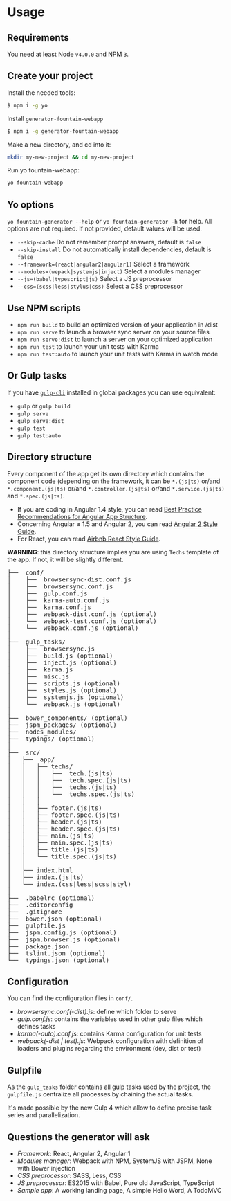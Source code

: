 Usage
=====


## Requirements
You need at least Node `v4.0.0` and NPM `3`.


## Create your project
Install the needed tools:

```sh
$ npm i -g yo
```

Install `generator-fountain-webapp`

```sh
$ npm i -g generator-fountain-webapp
```
Make a new directory, and cd into it:

```sh
mkdir my-new-project && cd my-new-project
```

Run yo fountain-webapp:

```sh
yo fountain-webapp
```

## Yo options
`yo fountain-generator --help` or `yo fountain-generator -h` for help. All options are not required. If not provided, default values will be used.

* `--skip-cache` Do not remember prompt answers, default is `false`
* `--skip-install` Do not automatically install dependencies, default is `false`
* `--framework=(react|angular2|angular1)` Select a framework
* `--modules=(wepack|systemjs|inject)` Select a modules manager
* `--js=(babel|typescript|js)` Select a JS preprocessor
* `--css=(scss|less|stylus|css)` Select a CSS preprocessor


## Use NPM scripts

- `npm run build` to build an optimized version of your application in /dist
- `npm run serve` to launch a browser sync server on your source files
- `npm run serve:dist` to launch a server on your optimized application
- `npm run test` to launch your unit tests with Karma
- `npm run test:auto` to launch your unit tests with Karma in watch mode


## Or Gulp tasks

If you have [`gulp-cli`](https://www.npmjs.com/package/gulp-cli) installed in global packages you can use equivalent:

- `gulp` or `gulp build`
- `gulp serve`
- `gulp serve:dist`
- `gulp test`
- `gulp test:auto`


## Directory structure

Every component of the app get its own directory which contains the component code (depending on the framework, it can be `*.(js|ts)` or/and `*.component.(js|ts)` or/and `*.controller.(js|ts)` or/and `*.service.(js|ts)` and `*.spec.(js|ts)`.

- If you are coding in Angular 1.4 style, you can read
[Best Practice Recommendations for Angular App Structure](https://docs.google.com/document/d/1XXMvReO8-Awi1EZXAXS4PzDzdNvV6pGcuaF4Q9821Es/pub).
- Concerning Angular ≥ 1.5 and Angular 2, you can read [Angular 2 Style Guide](https://mgechev.github.io/angular2-style-guide/).
- For React, you can read [Airbnb React Style Guide](https://github.com/airbnb/javascript/tree/master/react).

**WARNING**: this directory structure implies you are using `Techs` template of the app. If not, it will be slightly different.

<pre>
├──  conf/
│    ├──  browsersync-dist.conf.js
│    ├──  browsersync.conf.js
│    ├──  gulp.conf.js
│    ├──  karma-auto.conf.js
│    ├──  karma.conf.js
│    ├──  webpack-dist.conf.js (optional)
│    └──  webpack-test.conf.js (optional)
│    └──  webpack.conf.js (optional)
│
├──  gulp_tasks/
│    ├──  browsersync.js
│    ├──  build.js (optional)
│    ├──  inject.js (optional)
│    ├──  karma.js
│    ├──  misc.js
│    ├──  scripts.js (optional)
│    ├──  styles.js (optional)
│    ├──  systemjs.js (optional)
│    └──  webpack.js (optional)
│
├──  bower_components/ (optional)
├──  jspm_packages/ (optional)
├──  nodes_modules/
├──  typings/ (optional)
│
├──  src/
│   ├──  app/
│   │   ├── techs/
│   │   │   ├──  tech.(js|ts)
│   │   │   ├──  tech.spec.(js|ts)
│   │   │   ├──  techs.(js|ts)
│   │   │   └──  techs.spec.(js|ts)
│   │   │
│   │   ├── footer.(js|ts)
│   │   ├── footer.spec.(js|ts)
│   │   ├── header.(js|ts)
│   │   ├── header.spec.(js|ts)
│   │   ├── main.(js|ts)
│   │   ├── main.spec.(js|ts)
│   │   ├── title.(js|ts)
│   │   └── title.spec.(js|ts)
│   │
│   ├── index.html
│   ├── index.(js|ts)
│   └── index.(css|less|scss|styl)
│
├──  .babelrc (optional)
├──  .editorconfig
├──  .gitignore
├──  bower.json (optional)
├──  gulpfile.js
├──  jspm.config.js (optional)
├──  jspm.browser.js (optional)
├──  package.json
├──  tslint.json (optional)
└──  typings.json (optional)
</pre>


## Configuration

You can find the configuration files in `conf/`.

* *browsersync.conf(-dist).js*: define which folder to serve
* *gulp.conf.js*: contains the variables used in other gulp files which defines tasks
* *karma(-auto).conf.js*: contains Karma configuration for unit tests
* *webpack(-dist | test).js*: Webpack configuration with definition of loaders and plugins regarding the environment (dev, dist or test)


## Gulpfile

As the `gulp_tasks` folder contains all gulp tasks used by the project, the `gulpfile.js` centralize all processes by chaining the actual tasks.

It's made possible by the new Gulp 4 which allow to define precise task series and parallelization.


## Questions the generator will ask

- *Framework*: React, Angular 2, Angular 1
- *Modules manager*: Webpack with NPM, SystemJS with JSPM, None with Bower injection
- *CSS preprocessor*: SASS, Less, CSS
- *JS preprocessor*: ES2015 with Babel, Pure old JavaScript, TypeScript
- *Sample app*: A working landing page, A simple Hello Word, A TodoMVC
